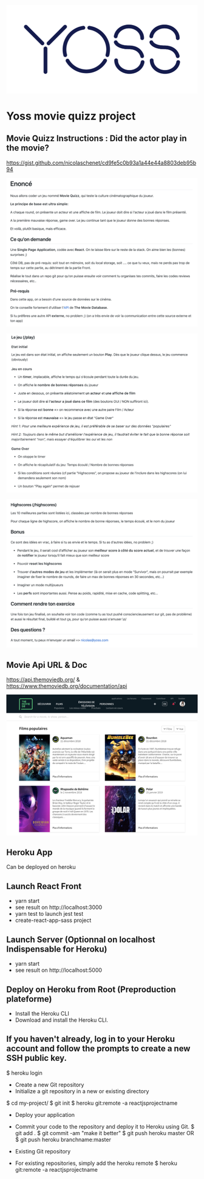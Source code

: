 ![alt text](https://github.com/jendigital/yossmoviequizz-reactjs/blob/master/yoss.png)

Yoss movie quizz project 
========================

## Movie Quizz Instructions : Did the actor play in the movie? 

https://gist.github.com/nicolaschenet/cd9fe5c0b93a1a44e44a8803deb95b94

![alt text](https://github.com/jendigital/yossmoviequizz-reactjs/blob/master/yossmoviequizz_instructions1.png)

![alt text](https://github.com/jendigital/yossmoviequizz-reactjs/blob/master/yossmoviequizz_instructions2.png)

![alt text](https://github.com/jendigital/yossmoviequizz-reactjs/blob/master/yossmoviequizz_instructions3.png)

## Movie Api URL & Doc 

https://api.themoviedb.org/ & https://www.themoviedb.org/documentation/api

![alt text](https://github.com/jendigital/yossmoviequizz-reactjs/blob/master/movielist.png)

## Heroku App

Can be deployed on heroku

## Launch React Front

* yarn start
* see result on http://localhost:3000
* yarn test to launch jest test
* create-react-app-sass project

## Launch Server (Optionnal on localhost Indispensable for Heroku)

* yarn start
* see result on http://localhost:5000

## Deploy on Heroku from Root (Preproduction plateforme)

* Install the Heroku CLI
* Download and install the Heroku CLI.

## If you haven't already, log in to your Heroku account and follow the prompts to create a new SSH public key.

$ heroku login
* Create a new Git repository
* Initialize a git repository in a new or existing directory

$ cd my-project/
$ git init
$ heroku git:remote -a reactjsprojectname

* Deploy your application
* Commit your code to the repository and deploy it to Heroku using Git.
$ git add .
$ git commit -am "make it better"
$ git push heroku master
OR
$ git push heroku branchname:master

* Existing Git repository
* For existing repositories, simply add the heroku remote
$ heroku git:remote -a reactjsprojectname
